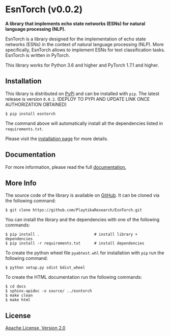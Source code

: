 # EsnTorch (v0.0.2)
**A library that implements echo state networks (ESNs) for natural language processing (NLP).**

EsnTorch is a library designed for the implementation of echo state networks (ESNs)
in the context of natural language processing (NLP). 
More specifically, EsnTorch allows to implement ESNs for text classification tasks.
EsnTorch is written in PyTorch. 

This library works for Python 3.6 and higher and PyTorch 1.7.1 and higher.


Installation
------------

This library is distributed on [PyPi](https://pypi.org/) and
can be installed with ``pip``. The latest release is version ``0.0.2``.
(DEPLOY TO PYPI AND UPDATE LINK ONCE AUTHORIZATION OBTAINED)

~~~~~~~~~~~~~~~~~~~~~~
$ pip install esntorch 
~~~~~~~~~~~~~~~~~~~~~~

The command above will automatically install all the dependencies listed in ``requirements.txt``. 

Please visit the [installation page](./docs/installation.rst) for more details.



Documentation
-------------
For more information, please read the full [documentation.](./docs/index.rst)



More Info
---------

The source code of the library is available on [GitHub](https://github.com/PlaytikaResearch/EsnTorch). 
It can be cloned via the following command:
 
~~~~~~~~~~~~~~~~~~~~~~~~~~~~~~~~~~~~~~~~~~~~~~~~~~~~~~~~~~~~
$ git clone https://github.com/PlaytikaResearch/EsnTorch.git
~~~~~~~~~~~~~~~~~~~~~~~~~~~~~~~~~~~~~~~~~~~~~~~~~~~~~~~~~~~~

You can install the library and the dependencies with one of the following commands:

~~~~~~~~~~~~~~~~~~~~~~~~~~~~~~~~~~~~~~~~~~~~~~~~~~~~~~~~~~~~~~~~~~~~~~~
$ pip install .                        # install library + dependencies
$ pip install -r requirements.txt      # install dependencies
~~~~~~~~~~~~~~~~~~~~~~~~~~~~~~~~~~~~~~~~~~~~~~~~~~~~~~~~~~~~~~~~~~~~~~~

To create the python wheel file ``pyabtest.whl`` for installation with ``pip`` run the following command:

~~~~~~~~~~~~~~~~~~~~~~~~~~~~~~~~~~~
$ python setup.py sdist bdist_wheel
~~~~~~~~~~~~~~~~~~~~~~~~~~~~~~~~~~~

To create the HTML documentation run the following commands:

~~~~~~~~~~~~~~~~~~~~~~~~~~~~~~~~~~~~~~~
$ cd docs
$ sphinx-apidoc -o source/ ../esntorch
$ make clean
$ make html
~~~~~~~~~~~~~~~~~~~~~~~~~~~~~~~~~~~~~~~


License
-------

[Apache License, Version 2.0](LICENSE)